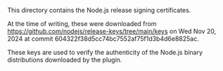 This directory contains the Node.js release signing certificates.

At the time of writing, these were downloaded from
https://github.com/nodejs/release-keys/tree/main/keys
on Wed Nov 20, 2024 at commit 604322f38d5cc74bc7552af75f1d3b4d6e8825ac.

These keys are used to verify the authenticity of the Node.js binary
distributions downloaded by the plugin.
